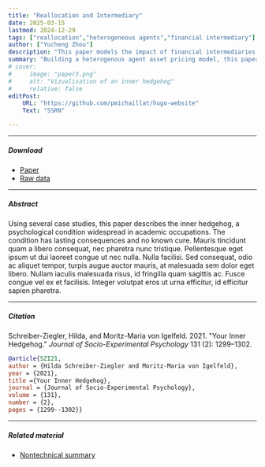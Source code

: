 ```yaml
---
title: "Reallocation and Intermediary" 
date: 2025-03-15
lastmod: 2024-12-29
tags: ["reallocation","heterogeneous agents","financial intermediary"]
author: ["Yucheng Zhou"]
description: "This paper models the impact of financial intermediaries on the reallocation in the real economy." 
summary: "Building a heterogenous agent asset pricing model, this paper demonstrates the real impact of financial intermediaries on the reallocation in the real economy." 
# cover:
#     image: "paper3.png"
#     alt: "Vizualisation of an inner hedgehog"
#     relative: false
editPost:
    URL: "https://github.com/pmichaillat/hugo-website"
    Text: "SSRN"

---
```


---

##### Download

+ [Paper](paper3.pdf)
+ [Raw data](https://github.com/pmichaillat/recession-indicator)

---

##### Abstract

Using several case studies, this paper describes the inner hedgehog, a psychological condition widespread in academic occupations. The condition has lasting consequences and no known cure. Mauris tincidunt quam a libero consequat, nec pharetra nunc tristique. Pellentesque eget ipsum ut dui laoreet congue ut nec nulla. Nulla facilisi. Sed consequat, odio ac aliquet tempor, turpis augue auctor mauris, at malesuada sem dolor eget libero. Nullam iaculis malesuada risus, id fringilla quam sagittis ac. Fusce congue vel ex et facilisis. Integer volutpat eros ut urna efficitur, id efficitur sapien pharetra.

---

##### Citation

Schreiber-Ziegler, Hilda, and Moritz-Maria von Igelfeld. 2021. "Your Inner Hedgehog." *Journal of Socio-Experimental Psychology* 131 (2): 1299–1302.

```BibTeX
@article{SZI21,
author = {Hilda Schreiber-Ziegler and Moritz-Maria von Igelfeld},
year = {2021},
title ={Your Inner Hedgehog},
journal = {Journal of Socio-Experimental Psychology},
volume = {131},
number = {2},
pages = {1299--1302}}
```

---

##### Related material

+ [Nontechnical summary](https://www.alexandermccallsmith.com/book/your-inner-hedgehog)
